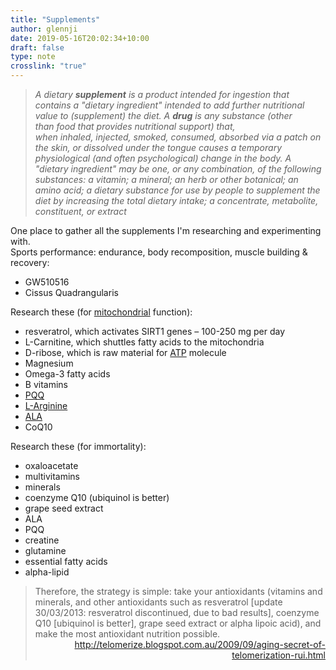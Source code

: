 ```yaml
---
title: "Supplements"
author: glennji
date: 2019-05-16T20:02:34+10:00
draft: false
type: note
crosslink: "true"
---
```

<blockquote><em>A dietary <strong>supplement</strong> is a product intended for ingestion that contains a "dietary ingredient" intended to add further nutritional value to (supplement) the diet.</em>
<em>A <b>drug</b> is any substance (other than food that provides nutritional support) that, when inhaled, injected, smoked, consumed, absorbed via a patch on the skin, or dissolved under the tongue causes a temporary physiological (and often psychological) change in the body.</em><sup id="cite_ref-diccom_2-0" class="reference"></sup><sup id="cite_ref-drugs.com:_Drug_Definition_3-0" class="reference"></sup>
<em>A "dietary ingredient" may be one, or any combination, of the following substances: </em><em>a vitamin; </em><em>a mineral; </em><em>an herb or other botanical; </em><em>an amino acid; </em><em>a dietary substance for use by people to supplement the diet by increasing the total dietary intake; </em><em>a concentrate, metabolite, constituent, or extract</em></blockquote>
One place to gather all the supplements I'm researching and experimenting with.
<div>Sports performance: endurance, body recomposition, muscle building &amp; recovery:</div>
<ul>
 	<li>GW510516</li>
 	<li>Cissus Quadrangularis</li>
</ul>
<div></div>
<div>Research these (for <a href="http://glennji.com/lexicon/mitochondria/">mitochondrial</a> function):</div>
<div>
<ul>
 	<li>resveratrol, which activates SIRT1 genes – 100-250 mg per day</li>
 	<li>L-Carnitine, which shuttles fatty acids to the mitochondria</li>
 	<li>D-ribose, which is raw material for <a class="encyclopedia" title="Adenosine triphosphate (ATP) is a molecule used to transfer chemical energy inside cells: a series of chemical reactions called the citric acid cycle…" href="http://glennji.com/lexicon/atp/" target="_self" rel="noopener noreferrer">ATP</a> molecule</li>
 	<li>Magnesium</li>
 	<li>Omega-3 fatty acids</li>
 	<li>B vitamins</li>
 	<li><a class="encyclopedia" title="Pyrroloquinoline quinone (PQQ) is a coenzyme and antioxidant that may support mitochondrial function and biogenesis, provide cardioprotection (e.g. limiting the damage done to…" href="http://glennji.com/lexicon/pqq/" target="_self" rel="noopener noreferrer">PQQ</a></li>
 	<li><a class="encyclopedia" title="Another useful supplement is L-arginine, an amino acid that is the primary precursor of nitric oxide (NO)—one of several biochemical pathways that are…" href="http://glennji.com/lexicon/l-arginine/" target="_self" rel="noopener noreferrer">L-Arginine</a></li>
 	<li><a class="encyclopedia" title="Alpha-lipoic acid (ALA): (also called lipoic acid or ALA) is also important for promoting mitochondrial biogenesis. ALA also helps with blood sugar and weight control…" href="http://glennji.com/lexicon/ala/" target="_self" rel="noopener noreferrer">ALA</a></li>
 	<li>CoQ10</li>
</ul>
</div>
<div>Research these (for immortality):</div>
<ul>
 	<li>oxaloacetate</li>
 	<li>multivitamins</li>
 	<li>minerals</li>
 	<li>coenzyme Q10 (ubiquinol is better)</li>
 	<li>grape seed extract</li>
 	<li>ALA</li>
 	<li>PQQ</li>
 	<li>creatine</li>
 	<li>glutamine</li>
 	<li>essential fatty acids</li>
 	<li>alpha-lipid</li>
</ul>
<blockquote>
<div>Therefore, the strategy is simple: take your antioxidants (vitamins and minerals, and other antioxidants such as resveratrol [update 30/03/2013: resveratrol discontinued, due to bad results], coenzyme Q10 [ubiquinol is better], grape seed extract or alpha lipoic acid), and make the most antioxidant nutrition possible.</div>
<div style="text-align: right;"><a href="http://telomerize.blogspot.com.au/2009/09/aging-secret-of-telomerization-rui.html">http://telomerize.blogspot.com.au/2009/09/aging-secret-of-telomerization-rui.html</a></div></blockquote>
